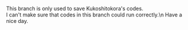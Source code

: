 This branch is only used to save Kukoshitokora's codes.<br>
I can't make sure that codes in this branch could run correctly.\n
Have a nice day.

